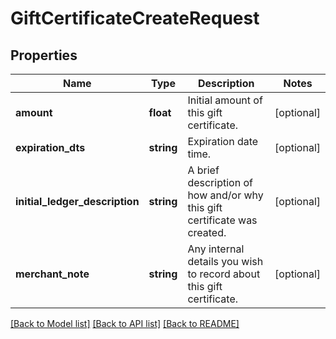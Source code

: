 # GiftCertificateCreateRequest

## Properties
Name | Type | Description | Notes
------------ | ------------- | ------------- | -------------
**amount** | **float** | Initial amount of this gift certificate. | [optional] 
**expiration_dts** | **string** | Expiration date time. | [optional] 
**initial_ledger_description** | **string** | A brief description of how and/or why this gift certificate was created. | [optional] 
**merchant_note** | **string** | Any internal details you wish to record about this gift certificate. | [optional] 

[[Back to Model list]](../README.md#documentation-for-models) [[Back to API list]](../README.md#documentation-for-api-endpoints) [[Back to README]](../README.md)


